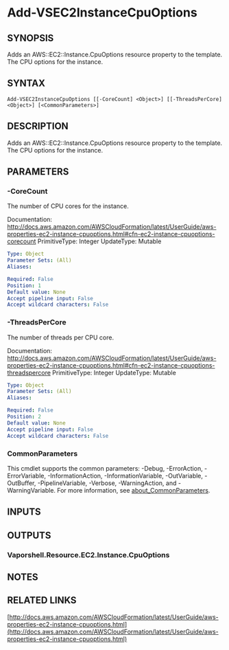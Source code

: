 # Add-VSEC2InstanceCpuOptions

## SYNOPSIS
Adds an AWS::EC2::Instance.CpuOptions resource property to the template.
The CPU options for the instance.

## SYNTAX

```
Add-VSEC2InstanceCpuOptions [[-CoreCount] <Object>] [[-ThreadsPerCore] <Object>] [<CommonParameters>]
```

## DESCRIPTION
Adds an AWS::EC2::Instance.CpuOptions resource property to the template.
The CPU options for the instance.

## PARAMETERS

### -CoreCount
The number of CPU cores for the instance.

Documentation: http://docs.aws.amazon.com/AWSCloudFormation/latest/UserGuide/aws-properties-ec2-instance-cpuoptions.html#cfn-ec2-instance-cpuoptions-corecount
PrimitiveType: Integer
UpdateType: Mutable

```yaml
Type: Object
Parameter Sets: (All)
Aliases:

Required: False
Position: 1
Default value: None
Accept pipeline input: False
Accept wildcard characters: False
```

### -ThreadsPerCore
The number of threads per CPU core.

Documentation: http://docs.aws.amazon.com/AWSCloudFormation/latest/UserGuide/aws-properties-ec2-instance-cpuoptions.html#cfn-ec2-instance-cpuoptions-threadspercore
PrimitiveType: Integer
UpdateType: Mutable

```yaml
Type: Object
Parameter Sets: (All)
Aliases:

Required: False
Position: 2
Default value: None
Accept pipeline input: False
Accept wildcard characters: False
```

### CommonParameters
This cmdlet supports the common parameters: -Debug, -ErrorAction, -ErrorVariable, -InformationAction, -InformationVariable, -OutVariable, -OutBuffer, -PipelineVariable, -Verbose, -WarningAction, and -WarningVariable. For more information, see [about_CommonParameters](http://go.microsoft.com/fwlink/?LinkID=113216).

## INPUTS

## OUTPUTS

### Vaporshell.Resource.EC2.Instance.CpuOptions
## NOTES

## RELATED LINKS

[http://docs.aws.amazon.com/AWSCloudFormation/latest/UserGuide/aws-properties-ec2-instance-cpuoptions.html](http://docs.aws.amazon.com/AWSCloudFormation/latest/UserGuide/aws-properties-ec2-instance-cpuoptions.html)

